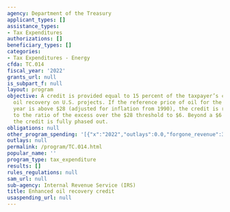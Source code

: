 ```yaml
---
agency: Department of the Treasury
applicant_types: []
assistance_types:
- Tax Expenditures
authorizations: []
beneficiary_types: []
categories:
- Tax Expenditures - Energy
cfda: TC.014
fiscal_year: '2022'
grants_url: null
is_subpart_f: null
layout: program
objective: A credit is provided equal to 15 percent of the taxpayer’s costs for enhanced
  oil recovery on U.S. projects. If the reference price of oil for the previous calendar
  year is above $28 (adjusted for inflation from 1990), the credit is reduced in proportion
  to the ratio of the excess over the $28 threshold to $6. Beyond a $6 difference,
  the credit is fully phased out.
obligations: null
other_program_spending: '[{"x":"2022","outlays":0.0,"forgone_revenue":390000000.0},{"x":"2023","outlays":0.0,"forgone_revenue":0.0},{"x":"2024","outlays":0.0,"forgone_revenue":200000000.0}]'
outlays: null
permalink: /program/TC.014.html
popular_name: ''
program_type: tax_expenditure
results: []
rules_regulations: null
sam_url: null
sub-agency: Internal Revenue Service (IRS)
title: Enhanced oil recovery credit
usaspending_url: null
---
```

